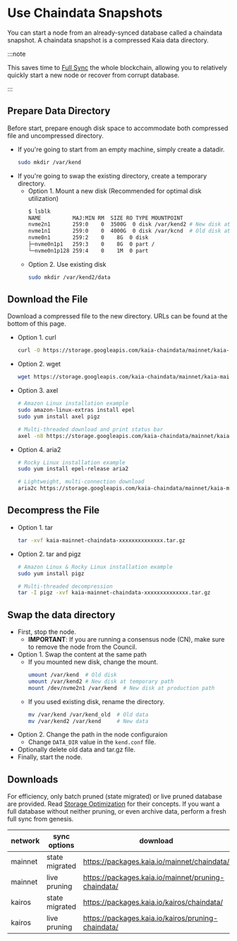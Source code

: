 # Use Chaindata Snapshots

You can start a node from an already-synced database called a chaindata snapshot. A chaindata snapshot is a compressed Kaia data directory.

:::note

This saves time to [Full Sync](../../learn/storage/block-sync.md#full-sync) the whole blockchain, allowing you to relatively quickly start a new node or recover from corrupt database.

:::

## Prepare Data Directory

Before start, prepare enough disk space to accommodate both compressed file and uncompressed directory.

- If you're going to start from an empty machine, simply create a datadir.
  ```sh
  sudo mkdir /var/kend
  ```
- If you're going to swap the existing directory, create a temporary directory.
  - Option 1. Mount a new disk (Recommended for optimal disk utilization)
    ```sh
    $ lsblk
    NAME          MAJ:MIN RM  SIZE RO TYPE MOUNTPOINT
    nvme2n1       259:0    0  3500G  0 disk /var/kend2 # New disk at temporary path
    nvme1n1       259:0    0  4000G  0 disk /var/kcnd  # Old disk at production path
    nvme0n1       259:2    0    8G  0 disk
    ├─nvme0n1p1   259:3    0    8G  0 part /
    └─nvme0n1p128 259:4    0    1M  0 part

    ```
  - Option 2. Use existing disk
    ```sh
    sudo mkdir /var/kend2/data
    ```

## Download the File

Download a compressed file to the new directory. URLs can be found at the bottom of this page.

- Option 1. curl
  ```sh
  curl -O https://storage.googleapis.com/kaia-chaindata/mainnet/kaia-mainnet-chaindata-xxxxxxxxxxxxxx.tar.gz
  ```
- Option 2. wget
  ```sh
  wget https://storage.googleapis.com/kaia-chaindata/mainnet/kaia-mainnet-chaindata-xxxxxxxxxxxxxx.tar.gz
  ```
- Option 3. axel
  ```sh
  # Amazon Linux installation example
  sudo amazon-linux-extras install epel
  sudo yum install axel pigz

  # Multi-threaded download and print status bar
  axel -n8 https://storage.googleapis.com/kaia-chaindata/mainnet/kaia-mainnet-chaindata-xxxxxxxxxxxxxx.tar.gz | awk -W interactive '$0~/\[/{printf "%s'$'\r''", $0}'
  ```
- Option 4. aria2
  ```sh
  # Rocky Linux installation example
  sudo yum install epel-release aria2

  # Lightweight, multi-connection download
  aria2c https://storage.googleapis.com/kaia-chaindata/mainnet/kaia-mainnet-chaindata-xxxxxxxxxxxxxx.tar.gz
  ```

## Decompress the File

- Option 1. tar
  ```sh
  tar -xvf kaia-mainnet-chaindata-xxxxxxxxxxxxxx.tar.gz
  ```
- Option 2. tar and pigz
  ```sh
  # Amazon Linux & Rocky Linux installation example
  sudo yum install pigz

  # Multi-threaded decompression
  tar -I pigz -xvf kaia-mainnet-chaindata-xxxxxxxxxxxxxx.tar.gz
  ```

## Swap the data directory

- First, stop the node.
  - **IMPORTANT**: If you are running a consensus node (CN), make sure to remove the node from the Council.
- Option 1. Swap the content at the same path
  - If you mounted new disk, change the mount.
    ```sh
    umount /var/kend  # Old disk
    umount /var/kend2 # New disk at temporary path
    mount /dev/nvme2n1 /var/kend  # New disk at production path
    ```
  - If you used existing disk, rename the directory.
    ```sh
    mv /var/kend /var/kend_old  # Old data
    mv /var/kend2 /var/kend     # New data
    ```
- Option 2. Change the path in the node configuraion
  - Change `DATA_DIR` value in the `kend.conf` file.
- Optionally delete old data and tar.gz file.
- Finally, start the node.

## Downloads

For efficiency, only batch pruned (state migrated) or live pruned database are provided. Read [Storage Optimization](../../learn/storage/state-pruning.md) for their concepts. If you want a full database without neither pruning, or even archive data, perform a fresh full sync from genesis.

| network | sync options | download |
|-|-|-|
| mainnet | state migrated | https://packages.kaia.io/mainnet/chaindata/ |
| mainnet | live pruning | https://packages.kaia.io/mainnet/pruning-chaindata/ |
| kairos | state migrated | https://packages.kaia.io/kairos/chaindata/ |
| kairos | live pruning | https://packages.kaia.io/kairos/pruning-chaindata/ |
